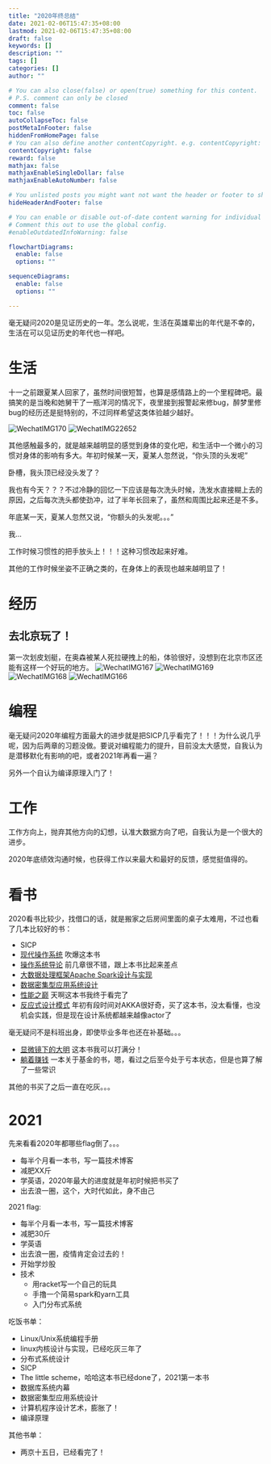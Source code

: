 ```yaml
---
title: "2020年终总结"
date: 2021-02-06T15:47:35+08:00
lastmod: 2021-02-06T15:47:35+08:00
draft: false
keywords: []
description: ""
tags: []
categories: []
author: ""

# You can also close(false) or open(true) something for this content.
# P.S. comment can only be closed
comment: false
toc: false
autoCollapseToc: false
postMetaInFooter: false
hiddenFromHomePage: false
# You can also define another contentCopyright. e.g. contentCopyright: "This is another copyright."
contentCopyright: false
reward: false
mathjax: false
mathjaxEnableSingleDollar: false
mathjaxEnableAutoNumber: false

# You unlisted posts you might want not want the header or footer to show
hideHeaderAndFooter: false

# You can enable or disable out-of-date content warning for individual post.
# Comment this out to use the global config.
#enableOutdatedInfoWarning: false

flowchartDiagrams:
  enable: false
  options: ""

sequenceDiagrams: 
  enable: false
  options: ""

---
```


毫无疑问2020是见证历史的一年。怎么说呢，生活在英雄辈出的年代是不幸的，生活在可以见证历史的年代也一样吧。

# 生活

十一之前跟夏某人回家了，虽然时间很短暂，也算是感情路上的一个里程碑吧。最搞笑的是当晚和她舅干了一瓶洋河的情况下，夜里接到报警起来修bug，醉梦里修bug的经历还是挺特别的，不过同样希望这类体验越少越好。

![WechatIMG170](https://user-images.githubusercontent.com/24250938/107113446-ecf9a200-6899-11eb-910e-29fbc9d45d08.jpeg)
![WechatIMG22652](https://user-images.githubusercontent.com/24250938/107113447-ed923880-6899-11eb-961a-29122d709741.jpeg)

其他感触最多的，就是越来越明显的感觉到身体的变化吧，和生活中一个微小的习惯对身体的影响有多大。年初时候某一天，夏某人忽然说，“你头顶的头发呢”

卧槽，我头顶已经没头发了？

我也有今天？？？不过冷静的回忆一下应该是每次洗头时候，洗发水直接糊上去的原因，之后每次洗头都使劲冲，过了半年长回来了，虽然和周围比起来还是不多。

年底某一天，夏某人忽然又说，“你额头的头发呢。。。”

我...

工作时候习惯性的把手放头上！！！这种习惯改起来好难。

其他的工作时候坐姿不正确之类的，在身体上的表现也越来越明显了！


# 经历

## 去北京玩了！

第一次划皮划艇，在奥森被某人死拉硬拽上的船，体验很好，没想到在北京市区还能有这样一个好玩的地方。
![WechatIMG167](https://user-images.githubusercontent.com/24250938/107113439-e9661b00-6899-11eb-836f-57f09befba56.jpeg)
![WechatIMG169](https://user-images.githubusercontent.com/24250938/107113444-ec610b80-6899-11eb-9608-f76ad7668147.jpeg)
![WechatIMG168](https://user-images.githubusercontent.com/24250938/107113443-eb2fde80-6899-11eb-8507-821f737255dd.jpeg)
![WechatIMG166](https://user-images.githubusercontent.com/24250938/107113434-e10de000-6899-11eb-9f70-782fbe7c84ca.jpeg)

# 编程

毫无疑问2020年编程方面最大的进步就是把SICP几乎看完了！！！为什么说几乎呢，因为后两章的习题没做。要说对编程能力的提升，目前没太大感觉，自我认为是潜移默化有影响的吧，或者2021年再看一遍？

另外一个自认为编译原理入门了！

# 工作

工作方向上，抛弃其他方向的幻想，认准大数据方向了吧，自我认为是一个很大的进步。

2020年底绩效沟通时候，也获得工作以来最大和最好的反馈，感觉挺值得的。

# 看书

2020看书比较少，找借口的话，就是搬家之后房间里面的桌子太难用，不过也看了几本比较好的书：

- SICP
- [现代操作系统](https://book.douban.com/subject/35208251/) 吹爆这本书
- [操作系统导论](https://book.douban.com/subject/33463930/) 前几章很不错，跟上本书比起来差点
- [大数据处理框架Apache Spark设计与实现](https://book.douban.com/subject/35140409/)
- [数据密集型应用系统设计](https://book.douban.com/subject/30329536/)
- [性能之巅](https://book.douban.com/subject/26586598/) 天啊这本书我终于看完了
- [反应式设计模式](https://book.douban.com/subject/30417742/) 年初有段时间对AKKA很好奇，买了这本书，没太看懂，也没机会实践，但是现在设计系统都越来越像actor了

毫无疑问不是科班出身，即使毕业多年也还在补基础。。。

- [显微镜下的大明](https://book.douban.com/subject/30414743/) 这本书我可以打满分！
- [躺着赚钱](https://book.douban.com/subject/27099114/) 一本关于基金的书，嗯，看过之后至今处于亏本状态，但是也算了解了一些常识
  
其他的书买了之后一直在吃灰。。。

# 2021

先来看看2020年都哪些flag倒了。。。

* 每半个月看一本书，写一篇技术博客
* 减肥XX斤
* 学英语，2020年最大的进度就是年初时候把书买了
* 出去浪一圈，这个，大时代如此，身不由己

2021 flag:

* 每半个月看一本书，写一篇技术博客
* 减肥30斤
* 学英语
* 出去浪一圈，疫情肯定会过去的！
* 开始学炒股
* 技术
    * 用racket写一个自己的玩具
    * 手撸一个简易spark和yarn工具
    * 入门分布式系统

吃饭书单：

* Linux/Unix系统编程手册
* linux内核设计与实现，已经吃灰三年了
* 分布式系统设计
* SICP
* The little scheme，哈哈这本书已经done了，2021第一本书
* 数据库系统内幕
* 数据密集型应用系统设计
* 计算机程序设计艺术，膨胀了！
* 编译原理

其他书单：
* 两京十五日，已经看完了！
